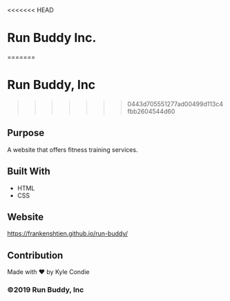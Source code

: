 <<<<<<< HEAD
# Run Buddy Inc.
=======
# Run Buddy, Inc
>>>>>>> 0443d705551277ad00499d113c4fbb2604544d60

## Purpose
A website that offers fitness training services.

## Built With
* HTML
* CSS

## Website
https://frankenshtien.github.io/run-buddy/

## Contribution
Made with ❤️ by Kyle Condie

### ©️2019 Run Buddy, Inc
